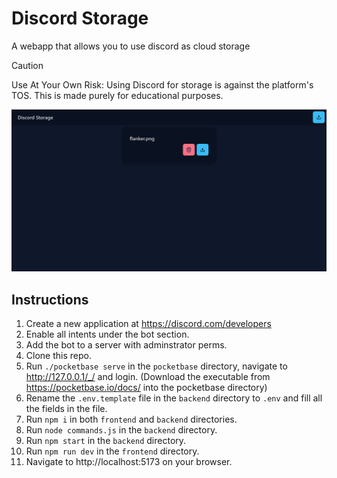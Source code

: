 # Discord Storage
A webapp that allows you to use discord as cloud storage

> [!CAUTION]
> Use At Your Own Risk: Using Discord for storage is against the platform's TOS. This is made purely for educational purposes.

![discord storage](./preview/webapp.png)

## Instructions
1. Create a new application at https://discord.com/developers
2. Enable all intents under the bot section.
3. Add the bot to a server with adminstrator perms.
4. Clone this repo.
5. Run `./pocketbase serve` in the `pocketbase` directory, navigate to http://127.0.0.1/_/ and login. (Download the executable from https://pocketbase.io/docs/ into the pocketbase directory)
6. Rename the `.env.template` file in the `backend` directory to `.env` and fill all the fields in the file.
7. Run `npm i` in both `frontend` and `backend` directories.
8. Run `node commands.js` in the `backend` directory.
9. Run `npm start` in the `backend` directory.
10. Run `npm run dev` in the `frontend` directory.
11. Navigate to http://localhost:5173 on your browser.
